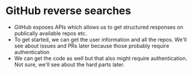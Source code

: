 # GitHub reverse searches

- GitHub exposes APIs which allows us to get structured responses on publically available repos etc.
- To get started, we can get the user information and all the repos. We'll see about issues and PRs later because those probably require authentication
- We can get the code as well but that also might require authentication. Not sure, we'll see about the hard parts later.